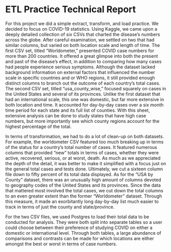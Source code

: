 # ETL Practice Technical Report

For this project we did a simple extract, transform, and load practice. We decided to focus on COVID-19 statistics. Using Kaggle, we came upon a deeply detailed collection of six CSVs that charted the disease’s numbers across the globe. After careful examination, we settled on two that had similar columns, but varied on both location scale and length of time. The first CSV set, titled “Worldometer,” presented COVID case numbers for more than 200 countries. It offered a great glimpse into both the present and past of the disease’s effect, in addition to comparing how many cases had people experience serious symptoms. Although the dataset lacked background information on external factors that influenced the number scale in specific countries and or WHO regions, it still provided enough distinct columns to branch out the outcome of each country’s total cases. The second CSV set, titled “usa_county_wise,” focused squarely on cases in the United States and several of its provinces. Unlike the first dataset that had an international scale, this one was domestic, but far more extensive in both location and time. It accounted for day-by-day cases over a six month time period for each state and its full list of counties. With this sheet, extensive analysis can be done to study states that have high case numbers, but more importantly see which county regions account for the highest percentage of the total.

In terms of transformation, we had to do a lot of clean-up on both datasets. For example, the worldometer CSV featured too much breaking up in terms of the status for a country’s total number of cases. It featured numerous columns that provided “new” totals in terms of cases, whether they were active, recovered, serious, or at worst, death. As much as we appreciated the depth of the detail, it was better to make it simplified with a focus just on the general total cases and tests done. Ultimately, we cut a sixteen column file down to fifty percent of its total data displayed. As for the “USA by County” dataset, there was an unusually high amount of columns devoted to geography codes of the United States and its provinces. Since the data that mattered most involved the total cases, we cut down the total columns to an even greater extent than the former “Worldometer” dataset. Through this measure, it made an exorbitantly long day-by-day list much easier to track in terms of just the county and state/province.

For the two CSV files, we used Postgres to load their total data to be conducted for analysis. They were both split into separate tables so a user could choose between their preference of studying COVID on either a domestic or international level. Through both tables, a large abundance of comparisons and contrasts can be made for which locations are either amongst the best or worst in terms of case numbers.
